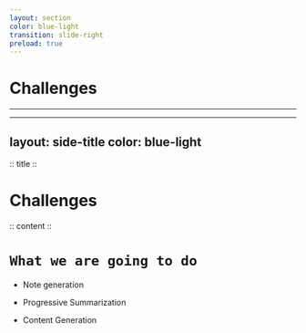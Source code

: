 ```yaml
---
layout: section
color: blue-light
transition: slide-right
preload: true
---
```


# Challenges

<hr>

---
layout: side-title
color: blue-light
---

:: title ::

# Challenges

:: content ::

# `What we are going to do`

<v-clicks>

- Note generation

- Progressive Summarization

- Content Generation

</v-clicks>